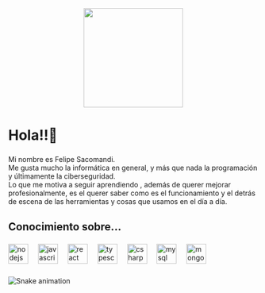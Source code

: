 <div align="center">
  <img height="200" src="https://www.gifcen.com/wp-content/uploads/2022/02/hello-gif-6.gif"  />
</div>

###

<h1 align="left">Hola!!👋</h1>

###

<p align="left">Mi nombre es Felipe Sacomandi.<br>Me gusta mucho la informática en general, y más que nada la programación y  últimamente la ciberseguridad. <br>Lo que me motiva a seguir aprendiendo , además de querer mejorar profesionalmente, es el querer saber como es el funcionamiento y el detrás de escena de las herramientas y cosas que usamos en el día a día.</p>

###

<h2 align="left">Conocimiento sobre...</h2>

###

<div align="left">
  <img src="https://cdn.jsdelivr.net/gh/devicons/devicon/icons/nodejs/nodejs-original.svg" height="40" alt="nodejs logo"  />
  <img width="12" />
  <img src="https://cdn.jsdelivr.net/gh/devicons/devicon/icons/javascript/javascript-original.svg" height="40" alt="javascript logo"  />
  <img width="12" />
  <img src="https://cdn.jsdelivr.net/gh/devicons/devicon/icons/react/react-original.svg" height="40" alt="react logo"  />
  <img width="12" />
  <img src="https://cdn.jsdelivr.net/gh/devicons/devicon/icons/typescript/typescript-original.svg" height="40" alt="typescript logo"  />
  <img width="12" />
  <img src="https://cdn.jsdelivr.net/gh/devicons/devicon/icons/csharp/csharp-original.svg" height="40" alt="csharp logo"  />
  <img width="12" />
  <img src="https://cdn.jsdelivr.net/gh/devicons/devicon/icons/mysql/mysql-original.svg" height="40" alt="mysql logo"  />
  <img width="12" />
  <img src="https://cdn.jsdelivr.net/gh/devicons/devicon/icons/mongodb/mongodb-original.svg" height="40" alt="mongodb logo"  />
</div>

###

<img src="https://raw.githubusercontent.com/Ninbuzs/Ninbuzs/output/snake.svg" alt="Snake animation" />

###
